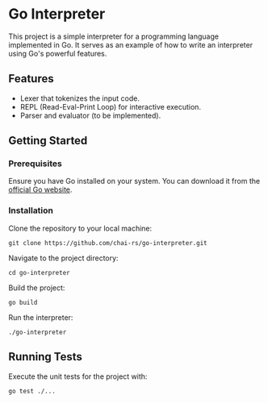 # Go Interpreter

This project is a simple interpreter for a programming language implemented in Go.
It serves as an example of how to write an interpreter using Go's powerful features.

## Features

* Lexer that tokenizes the input code.
* REPL (Read-Eval-Print Loop) for interactive execution.
* Parser and evaluator (to be implemented).

## Getting Started

### Prerequisites

Ensure you have Go installed on your system. You can download it from the
[official Go website](https://golang.org/dl/).

### Installation

Clone the repository to your local machine:
```
git clone https://github.com/chai-rs/go-interpreter.git
```

Navigate to the project directory:
```
cd go-interpreter
```

Build the project:
```
go build
```

Run the interpreter:
```
./go-interpreter
```

## Running Tests
Execute the unit tests for the project with:
```bash
go test ./...
```




